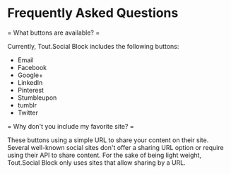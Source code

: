 # Frequently Asked Questions #

= What buttons are available? =

Currently, Tout.Social Block includes the following buttons:
* Email
* Facebook
* Google+
* LinkedIn
* Pinterest
* Stumbleupon
* tumblr
* Twitter


= Why don't you include my favorite site? =

These buttons using a simple URL to share your content on their site. Several well-known social sites don't offer a sharing URL option or require using their API to share content. For the sake of being light weight, Tout.Social Block only uses sites that allow sharing by a URL.
